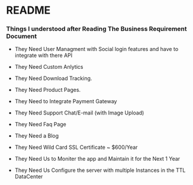 # README


### Things I understood after Reading The Business Requirement Document

* They Need User Managment with Social login features and have to integrate with there API

* They Need Custom Anlytics

* They Need Download Tracking.

* They Need Product Pages.

* They Need to Integrate Payment Gateway

* They Need Support Chat/E-mail (with Image Upload)

* They Need Faq Page

* They Need a Blog 

* They Need Wild Card SSL Certificate ~ $600/Year

* They Need Us to Moniter the app and Maintain it for the Next 1 Year

* They Need Us Configure the server with multiple Instances in the TTL DataCenter

 
 
